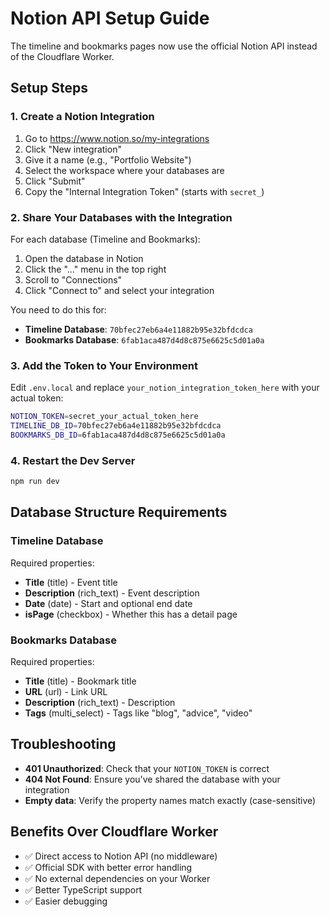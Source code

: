 # Notion API Setup Guide

The timeline and bookmarks pages now use the official Notion API instead of the Cloudflare Worker.

## Setup Steps

### 1. Create a Notion Integration

1. Go to https://www.notion.so/my-integrations
2. Click "New integration"
3. Give it a name (e.g., "Portfolio Website")
4. Select the workspace where your databases are
5. Click "Submit"
6. Copy the "Internal Integration Token" (starts with `secret_`)

### 2. Share Your Databases with the Integration

For each database (Timeline and Bookmarks):

1. Open the database in Notion
2. Click the "..." menu in the top right
3. Scroll to "Connections"
4. Click "Connect to" and select your integration

You need to do this for:
- **Timeline Database**: `70bfec27eb6a4e11882b95e32bfdcdca`
- **Bookmarks Database**: `6fab1aca487d4d8c875e6625c5d01a0a`

### 3. Add the Token to Your Environment

Edit `.env.local` and replace `your_notion_integration_token_here` with your actual token:

```bash
NOTION_TOKEN=secret_your_actual_token_here
TIMELINE_DB_ID=70bfec27eb6a4e11882b95e32bfdcdca
BOOKMARKS_DB_ID=6fab1aca487d4d8c875e6625c5d01a0a
```

### 4. Restart the Dev Server

```bash
npm run dev
```

## Database Structure Requirements

### Timeline Database
Required properties:
- **Title** (title) - Event title
- **Description** (rich_text) - Event description
- **Date** (date) - Start and optional end date
- **isPage** (checkbox) - Whether this has a detail page

### Bookmarks Database
Required properties:
- **Title** (title) - Bookmark title
- **URL** (url) - Link URL
- **Description** (rich_text) - Description
- **Tags** (multi_select) - Tags like "blog", "advice", "video"

## Troubleshooting

- **401 Unauthorized**: Check that your `NOTION_TOKEN` is correct
- **404 Not Found**: Ensure you've shared the database with your integration
- **Empty data**: Verify the property names match exactly (case-sensitive)

## Benefits Over Cloudflare Worker

- ✅ Direct access to Notion API (no middleware)
- ✅ Official SDK with better error handling
- ✅ No external dependencies on your Worker
- ✅ Better TypeScript support
- ✅ Easier debugging
